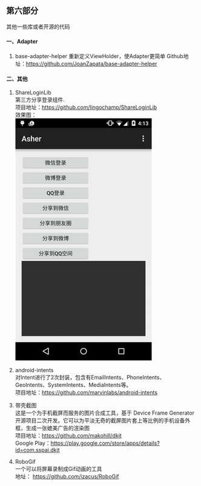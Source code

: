 
## 第六部分  
其他一些库或者开源的代码  

#### 一、Adapter  
1. base-adapter-helper
重新定义ViewHolder，使Adapter更简单
Github地址：https://github.com/JoanZapata/base-adapter-helper

#### 二、其他
1. ShareLoginLib  
第三方分享登录组件.  
项目地址：https://github.com/lingochamp/ShareLoginLib  
效果图：  
![Renderings](imgs/ShareLoginLib.png)

1. android-intents  
对Intent进行了2次封装，包含有EmailIntents、PhoneIntents、GeoIntents、SystemIntents、MediaIntents等。  
项目地址：https://github.com/marvinlabs/android-intents

1. 带壳截图  
这是一个为手机截屏而服务的图片合成工具，基于 Device Frame Generator 开源项目二次开发。它可以为平淡无奇的截屏图片套上等比例的手机设备外框，生成一张媲美广告的渲染图  
项目地址：https://github.com/makohill/dkjt  
Google Play：https://play.google.com/store/apps/details?id=com.sspai.dkjt

1. RoboGif  
一个可以将屏幕录制成Gif动画的工具  
地址： https://github.com/izacus/RoboGif  

